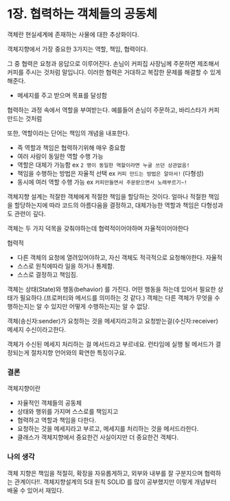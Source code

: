 # 1장. 협력하는 객체들의 공동체

객체란 현실세계에 존재하는 사물에 대한 추상화이다.

객체지향에서 가장 중요한 3가지는 역할, 책임, 협력이다.

그 중 협력은 요청과 응답으로 이루어진다. 손님이 커피집 사장님께 주문하면 제조해서 커피를 주시는 것처럼 말입니다. 이러한 협력은 거대하고 복잡한 문제를 해결할 수 있게 해준다.
- 메세지를 주고 받으며 목표를 달성함


협력하는 과정 속에서 역할을 부여받는다. 예를들어 손님이 주문하고, 바리스타가 커피만드는 것처럼

또한, 역할이라는 단어는 책임의 개념을 내포한다. 
- 즉 역할과 책임은 협력하기위해 매우 중요함
- 여러 사람이 동일한 역할 수행 가능
- 역할은 대체가 가능함 ex `2 명이 동일한 역할이라면 누굴 쓰던 상관없음!`
- 책임을 수행하는 방법은 자율적 선택 ex `커피 만드는 방법은 알아서!` (다형성)
- 동시에 여러 역할 수행 가능 ex `커피만들면서 주문받으면서 노래부르기~!`

객체지향 설계는 적잘한 객체에게 적절한 책임을 할당하는 것이다.
얼마나 적절한 책임을 할당하는지에 따라 코드의 아름다움을 결정하고, 대체가능한 역할과 책임은 다형성과도 관련이 깊다.


객체는 두 가지 덕목을 갖춰야하는데 협력적이어야하며 자율적이어야한다

협력적
- 다른 객체의 요청에 열려있어야하고, 자신 객체도 적극적으로 요청해야한다.
자율적
- 스스로 원칙에따라 일을 하거나 통제함.
- 스스로 결정하고 책임짐.

객체는 상태(State)와 행동(behavior) 를 가진다.
어떤 행동을 하는데 있어서 필요한 상태가 필요하다.(프로퍼티와 메서드를 의미하는 것 같다.)
객체는 다른 객체가 무엇을 수행하는지는 알 수 있지만 어떻게 수행하는지는 알 수 없당.

객체(송신자:sender)가 요청하는 것을 메세지라고하고 요청받는걸(수신자:receiver) 메세지 수신이라고한다.

객체가 수신된 메세지 처리하는 걸 메서드라고 부르네요. 런타임에 실행 될 메서드가 결정되는게 절차지향 언어와의 확연한 특징이구요.

### 결론
객체지향이란
- 자율적인 객체들의 공동체
- 상태와 행위를 가지며 스스로를 책임지고
- 협력하고 역할과 책임을 다한다.
- 요청하는 것을 메세지라고 부르고, 메세지를 처리하는 것을 메서드라한다.
- 클래스가 객체지향에서 중요한건 사실이지만 더 중요한건 객체다.

### 나의 생각
객체 지향은 책임을 적절히, 확장을 자유롭게하고, 외부와 내부를 잘 구분지으며 협력하는 관계이다!!. 객체지향설계의 5대 원칙 SOLID 를 많이 공부했지만 이렇게 개념부터 배울 수 있어서 재밌다.
